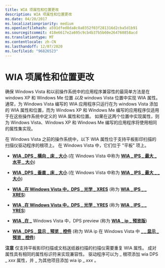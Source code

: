 ```yaml
---
title: WIA 项属性和位置更改
description: WIA 项属性和位置更改
ms.date: 04/20/2017
ms.localizationpriority: medium
ms.openlocfilehash: a591dfed8da8c0a0352f03f281316d2cba5d1b91
ms.sourcegitcommit: 418e6617e2a695c9cb4b37b5b60e264760858acd
ms.translationtype: MT
ms.contentlocale: zh-CN
ms.lasthandoff: 12/07/2020
ms.locfileid: "96826523"
---
```

# <a name="wia-item-property-and-location-changes"></a>WIA 项属性和位置更改





确保 Windows Vista 和以前操作系统中的应用程序兼容性的最简单方法是在 windows XP 和 Windows Me 位置 *以及* windows Vista 位置中实现 WIA 属性。 通常，为 Windows Vista 编写的 WIA 应用程序只运行在为 windows Vista 添加的 WIA 属性和位置，而为 Windows XP 和 Windows Me 编写的应用程序仅适用于在这些操作系统中定义的 WIA 属性和位置。 如果在这两个位置中实现属性，则为 Windows Vista、Windows XP 和 Windows Me 编写的应用程序将使用相同的属性集实现。

在 Windows Vista 之前的操作系统中，以下 WIA 属性位于支持平板影印扫描的扫描仪驱动程序的根项上。 在 Windows Vista 中，它们位于 "平板" 项上。

-   [**WIA \_DPS \_ 横向 \_ 床 \_ 大小**](./wia-dps-horizontal-bed-size.md) (在 Windows Vista 中称为 [**WIA \_ IPS \_ 最大 \_ 水平 \_ 大小**](./wia-ips-max-horizontal-size.md)) 

-   [**WIA \_DPS \_ 垂直 \_ 床 \_ 大小**](./wia-dps-vertical-bed-size.md) (在 Windows Vista 中称为 [**WIA \_ IPS \_ 最大 \_ \_ 大小**](./wia-ips-max-vertical-size.md)) 

-   [**WIA \_在 Windows Vista 中，DPS \_ 光学 \_ XRES**](./wia-dps-optical-xres.md) (称为 [**WIA \_ IPS \_ \_ XRES**](./wia-ips-optical-xres.md)) 

-   [**WIA \_在 Windows Vista 中，DPS \_ 光学 \_ YRES**](./wia-dps-optical-yres.md) (称为 [**WIA \_ IPS \_ \_ YRES**](./wia-ips-optical-yres.md)) 

-   [**WIA \_在 \_**](./wia-dps-preview.md) Windows Vista 中，DPS preview (称为 [**WIA \_ ip \_ 预览版**](./wia-ips-preview.md)) 

-   [**WIA \_DPS \_ 显示 \_ 预览 \_ 控件**](./wia-dps-show-preview-control.md) (称为 WIA ip 在 Windows Vista 中 [**\_ \_ 显示 \_ 预览 \_ 控件**](./wia-ips-show-preview-control.md)) 

**注意**   仅支持平板影印扫描或文档送纸器扫描的扫描仪需要重复 WIA 属性。 成对属性具有相同的属性标识符来实现兼容性。 驱动程序可以为 \_ 根项添加 wia DPS \_ *xxx* 属性，并 \_ 为其他项目添加 wia ip \_ *xxx* 。

 

 

